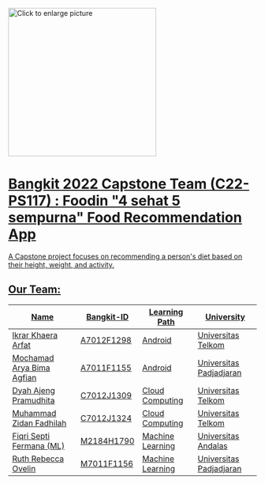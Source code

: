 <a href="https://drive.google.com/uc?export=view&id=1F7QyAUmekd88WZKf9snVIaCnYFbisvFK"><img src="https://drive.google.com/uc?export=view&id=1F7QyAUmekd88WZKf9snVIaCnYFbisvFK" style="width: 300px; max-width: 100%;height: auto" title="Click to enlarge picture" />

# Bangkit 2022 Capstone Team (C22-PS117) : Foodin "4 sehat 5 sempurna" Food Recommendation App

A Capstone project focuses on recommending a person's diet based on their height, weight, and activity.

## Our Team:
|           Name             |  Bangkit-ID  |   Learning Path  |       University        |
|----------------------------|--------------|------------------|-------------------------|
| Ikrar Khaera Arfat         |  A7012F1298  |      Android     | Universitas Telkom      |
| Mochamad Arya Bima Agfian  |  A7011F1155  |      Android     | Universitas Padjadjaran |
| Dyah Ajeng Pramudhita      |  C7012J1309  | Cloud Computing  | Universitas Telkom      |
| Muhammad Zidan Fadhilah    |  C7012J1324  | Cloud Computing  | Universitas Telkom      |
| Fiqri Septi Fermana (ML)   |  M2184H1790  | Machine Learning | Universitas Andalas     |
| Ruth Rebecca Ovelin        |  M7011F1156  | Machine Learning | Universitas Padjadjaran |
